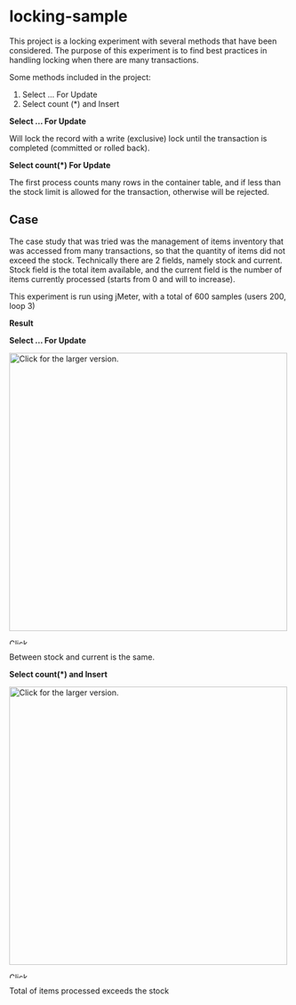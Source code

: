 # locking-sample

This project is a locking experiment with several methods that have been considered. The purpose of this experiment is to find best practices in handling locking when there are many transactions.

Some methods included in the project:

1. Select ... For Update
2. Select count (*) and Insert

**Select ... For Update**

Will lock the record with a write (exclusive) lock until the transaction is completed (committed or rolled back).


**Select count(\*) For Update**

The first process counts many rows in the container table, and if less than the stock limit is allowed for the transaction, otherwise will be rejected.


Case
-----

The case study that was tried was the management of items inventory that was accessed from many transactions, so that the quantity of items did not exceed the stock. Technically there are 2 fields, namely stock and current. Stock field is the total item available, and the current field is the number of items currently processed (starts from 0 and will to increase).

This experiment is run using jMeter, with a total of 600 samples (users 200, loop 3)

**Result**

**Select ... For Update**

<a href="https://drive.google.com/uc?export=view&id=1B72vBNqu-kFGf6HdO4q_pbUqaBVKnbBP"><img src="https://drive.google.com/uc?export=view&id=1B72vBNqu-kFGf6HdO4q_pbUqaBVKnbBP" style="width: 500px; max-width: 100%; height: auto" title="Click for the larger version." /></a>

<a href="https://drive.google.com/uc?export=view&id=1gEjSSdEjvAQttbYof3RnjumeqmDvHqvx"><img src="https://drive.google.com/uc?export=view&id=1gEjSSdEjvAQttbYof3RnjumeqmDvHqvx" style="width: 50px; max-width: 50%; height: 10px" title="Click for the larger version." /></a>

Between stock and current is the same.

**Select count(\*) and Insert**

<a href="https://drive.google.com/uc?export=view&id=1knZZ2kBJHJtHoqMb57RwSliK66OWLqTG"><img src="https://drive.google.com/uc?export=view&id=1knZZ2kBJHJtHoqMb57RwSliK66OWLqTG" style="width: 500px; max-width: 100%; height: auto" title="Click for the larger version." /></a>

<a href="https://drive.google.com/uc?export=view&id=1uZUk9vdv7zmRWkbX4LQRaiacjG2LwnjL"><img src="https://drive.google.com/uc?export=view&id=1uZUk9vdv7zmRWkbX4LQRaiacjG2LwnjL" style="width: 50px; max-width: 50%; height: 10px" title="Click for the larger version." /></a>

Total of items processed exceeds the stock